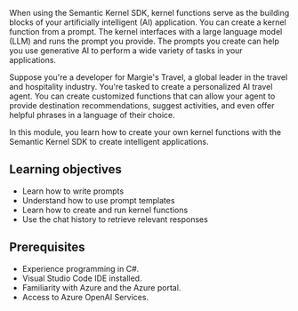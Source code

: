 When using the Semantic Kernel SDK, kernel functions serve as the building blocks of your artificially intelligent (AI) application. You can create a kernel function from a prompt. The kernel interfaces with a large language model (LLM) and runs the prompt you provide. The prompts you create can help you use generative AI to perform a wide variety of tasks in your applications.

Suppose you're a developer for Margie's Travel, a global leader in the travel and hospitality industry. You're tasked to create a personalized AI travel agent. You can create customized functions that can allow your agent to provide destination recommendations, suggest activities, and even offer helpful phrases in a language of their choice. 

In this module, you learn how to create your own kernel functions with the Semantic Kernel SDK to create intelligent applications.

## Learning objectives

- Learn how to write prompts
- Understand how to use prompt templates
- Learn how to create and run kernel functions
- Use the chat history to retrieve relevant responses

## Prerequisites

- Experience programming in C#.
- Visual Studio Code IDE installed.
- Familiarity with Azure and the Azure portal.
- Access to Azure OpenAI Services.